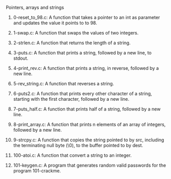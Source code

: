 Pointers, arrays and strings

1. 0-reset_to_98.c: A function that takes a pointer to an int as parameter and updates the value it points to to 98.

2. 1-swap.c: A function that swaps the values of two integers.

3. 2-strlen.c: A  function that returns the length of a string.

4. 3-puts.c: A function that prints a string, followed by a new line, to stdout.

5. 4-print_rev.c: A function that prints a string, in reverse, followed by a new line.

6. 5-rev_string.c: A function that reverses a string.

7. 6-puts2.c: A function that prints every other character of a string, starting with the first character, followed by a new line.

8. 7-puts_half.c: A function that prints half of a string, followed by a new line.

9. 8-print_array.c: A function that prints n elements of an array of integers, followed by a new line.

10. 9-strcpy.c: A function that copies the string pointed to by src, including the terminating null byte (\0), to the buffer pointed to by dest.

11. 100-atoi.c: A function that convert a string to an integer.

12. 101-keygen.c: A program that generates random valid passwords for the program 101-crackme.
